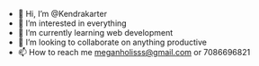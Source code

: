 - 👋 Hi, I’m @Kendrakarter
- 👀 I’m interested in everything 
- 🌱 I’m currently learning web development 
- 💞️ I’m looking to collaborate on anything productive 
- 📫 How to reach me meganholisss@gmail.com or 7086696821

<!---
Kendrakarter/Kendrakarter is a ✨ special ✨ repository because its `README.md` (this file) appears on your GitHub profile.
You can click the Preview link to take a look at your changes.
--->

